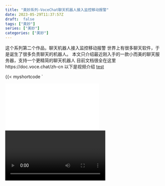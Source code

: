 ```yaml
---
title: "美妙系列-VoceChat聊天机器人接入监控移动报警"
date: 2023-05-29T11:37:57Z
draft:  false
tags: ["美妙"]
series: ["美妙"]
categories: ["美妙"]
--- 
```

这个系列第二个作品，聊天机器人接入监控移动报警
世界上有很多聊天软件，于是诞生了很多负责聊天的机器人。
本文只介绍最近刚入手的一款小而美的聊天服务器，支持一个更精简的聊天机器人
目前文档很全在这里https://doc.voce.chat/zh-cn
以下是视频介绍
[test](http://player.bilibili.com/player.html?aid=871254775&bvid=BV1EV4y1t72g&cid=1208975589&page=1)

{{<  myshortcode `
<iframe src="//player.bilibili.com/player.html?aid=871254775&bvid=BV1EV4y1t72g&cid=1208975589&page=1" scrolling="no" border="0" frameborder="no" framespacing="0" allowfullscreen="true"> </iframe><video width="320" controls loop>
 ` >}}

代码源1. http://pan.ezdial.cn/nasone/%e7%be%a4%e6%99%96
代码源2. https://github.com/wjcroom/hi
学习步骤：
. 完成基本在vocechat-server的搭建
https://doc.voce.chat/zh-cn/
. 了解机器人的用法
https://doc.voce.chat/zh-cn/bot/bot-and-webhook
. 通过swagger工具创建和使用一些api
http://yourserver.ip:3000/api/swagger
. 了解和使用自己摄像头在事件通知，日志记录方式
. 使用一种登陆摄像头的方法捕获移动事件
